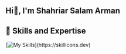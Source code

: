 ## Hi👋, I'm Shahriar Salam Arman

## 🚀 Skills and Expertise
[![My Skills](https://skillicons.dev/icons?i=html,css,tailwind,js,react,firebase,nodejs,express,mongodb,vercel,figma,vscode,linkedin,github,)](https://skillicons.dev)

